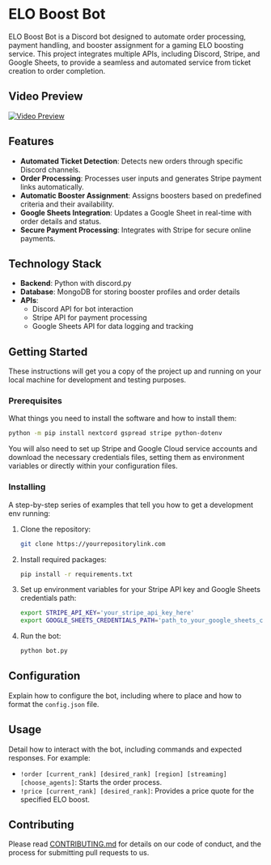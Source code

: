 # ELO Boost Bot

ELO Boost Bot is a Discord bot designed to automate order processing, payment handling, and booster assignment for a gaming ELO boosting service. This project integrates multiple APIs, including Discord, Stripe, and Google Sheets, to provide a seamless and automated service from ticket creation to order completion.

## Video Preview

[![Video Preview](https://github.com/zima-0201/Project-Images/blob/main/video%20preview/Py-Discord-ELO-Boosting-Bot.jpeg)](https://brand-car.s3.eu-north-1.amazonaws.com/Four+Seasons/Py-Discord-ELO-Boosting-Bot.mp4)


## Features

- **Automated Ticket Detection**: Detects new orders through specific Discord channels.
- **Order Processing**: Processes user inputs and generates Stripe payment links automatically.
- **Automatic Booster Assignment**: Assigns boosters based on predefined criteria and their availability.
- **Google Sheets Integration**: Updates a Google Sheet in real-time with order details and status.
- **Secure Payment Processing**: Integrates with Stripe for secure online payments.

## Technology Stack

- **Backend**: Python with discord.py
- **Database**: MongoDB for storing booster profiles and order details
- **APIs**:
  - Discord API for bot interaction
  - Stripe API for payment processing
  - Google Sheets API for data logging and tracking

## Getting Started

These instructions will get you a copy of the project up and running on your local machine for development and testing purposes.

### Prerequisites

What things you need to install the software and how to install them:

```bash
python -m pip install nextcord gspread stripe python-dotenv
```

You will also need to set up Stripe and Google Cloud service accounts and download the necessary credentials files, setting them as environment variables or directly within your configuration files.

### Installing

A step-by-step series of examples that tell you how to get a development env running:

1. Clone the repository:
   ```bash
   git clone https://yourrepositorylink.com
   ```
2. Install required packages:
   ```bash
   pip install -r requirements.txt
   ```
3. Set up environment variables for your Stripe API key and Google Sheets credentials path:
   ```bash
   export STRIPE_API_KEY='your_stripe_api_key_here'
   export GOOGLE_SHEETS_CREDENTIALS_PATH='path_to_your_google_sheets_credentials.json'
   ```
4. Run the bot:
   ```bash
   python bot.py
   ```

## Configuration

Explain how to configure the bot, including where to place and how to format the `config.json` file.

## Usage

Detail how to interact with the bot, including commands and expected responses. For example:

- `!order [current_rank] [desired_rank] [region] [streaming] [choose_agents]`: Starts the order process.
- `!price [current_rank] [desired_rank]`: Provides a price quote for the specified ELO boost.

## Contributing

Please read [CONTRIBUTING.md](LINK_TO_YOUR_CONTRIBUTING.MD) for details on our code of conduct, and the process for submitting pull requests to us.
